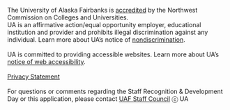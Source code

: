 The University of Alaska Fairbanks is [accredited](https://uaf.edu/accreditation/) by the Northwest Commission on Colleges and Universities.
<br/>
UA is an affirmative action/equal opportunity employer, educational institution and provider and prohibits illegal discrimination against any individual. Learn more about UA’s notice of [nondiscrimination](https://www.alaska.edu/nondiscrimination).    
<br/>
UA is committed to providing accessible websites. Learn more about UA’s [notice of web accessibility](https://www.alaska.edu/webaccessibility).   
<br/>
[Privacy Statement](https://www.alaska.edu/records/records/compliance/gdpr/ua-privacy-statement/)  
<br/>
For questions or comments regarding the Staff Recognition &amp; Development Day or this application, please contact [UAF Staff Council](mailto:uaf-staff-council@alaska.edu)  ⓒ UA